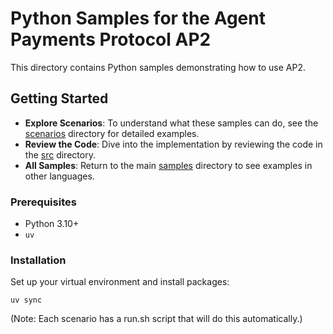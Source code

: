 # Python Samples for the Agent Payments Protocol AP2

This directory contains Python samples demonstrating how to use AP2.

## Getting Started

*   **Explore Scenarios**: To understand what these samples can do, see the
    [scenarios](./scenarios) directory for detailed examples.
*   **Review the Code**: Dive into the implementation by reviewing the code in
    the [src](./src) directory.
*   **All Samples**: Return to the main [samples](..) directory to see examples
    in other languages.

### Prerequisites

- Python 3.10+
- `uv`

### Installation

Set up your virtual environment and install packages:

```
uv sync
```

(Note: Each scenario has a run.sh script that will do this automatically.)